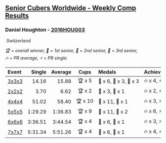<style>table {white-space: nowrap;}</style>
<link rel="stylesheet" type="text/css" href="/scw-comp/css/flags.css" />

## [Senior Cubers Worldwide - Weekly Comp Results](/scw-comp/results/)
### Daniel Houghton - [2016HOUG03](https://www.worldcubeassociation.org/persons/2016HOUG03)

<i class="flag flag-CH" />&nbsp;Switzerland

<span style="white-space: nowrap;">🏆 = overall winner</span>, <span style="white-space: nowrap;">🥇 = 1st senior</span>, <span style="white-space: nowrap;">🥈 = 2nd senior</span>, <span style="white-space: nowrap;">🥉 = 3rd senior</span>, <span style="white-space: nowrap;">🔥 = PR average</span>, <span style="white-space: nowrap;">⚡ = PR single</span>.

| Event | Single | Average | Cups | Medals | Achievements|
| :-- | --: | --: | :--: | :-- | :-- |
| [3x3x3](333.md) | 14.16 | 15.88 | 🏆 x 5 | 🥇 x 6, 🥈 x 3, 🥉 x 3 | 🔥 x 4, ⚡ x 4 |
| [2x2x2](222.md) | 3.70 | 6.62 | 🏆 x 2 | 🥇 x 3, 🥈 x 1 | 🔥 x 2, ⚡ x 2 |
| [4x4x4](444.md) | 51.02 | 58.40 | 🏆 x 10 | 🥇 x 11, 🥈 x 1 | 🔥 x 3, ⚡ x 2 |
| [5x5x5](555.md) | 1:29.29 | 1:36.83 | 🏆 x 9 | 🥇 x 11, 🥈 x 2 | 🔥 x 6, ⚡ x 2 |
| [6x6x6](666.md) | 3:36.51 | 3:44.54 | 🏆 x 4 | 🥇 x 6, 🥈 x 1 | 🔥 x 3, ⚡ x 5 |
| [7x7x7](777.md) | 5:31.34 | 5:51.26 | 🏆 x 4 | 🥇 x 6, 🥈 x 1 | 🔥 x 4, ⚡ x 3 |

<!-- Global site tag (gtag.js) - Google Analytics -->
<script async src="https://www.googletagmanager.com/gtag/js?id=UA-86348435-3"></script>
<script>window.dataLayer = window.dataLayer || []; function gtag() {dataLayer.push(arguments);} gtag('js', new Date()); gtag('config', 'UA-86348435-3');</script>
